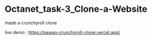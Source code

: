 # Octanet_task-3_Clone-a-Website

made a crunchyroll clone 

live demo : https://pawan-crunchyroll-clone.vercel.app/

